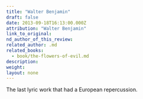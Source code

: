 ```yaml
---
title: "Walter Benjamin"
draft: false
date: 2013-09-18T16:13:00.000Z
attribution: "Walter Benjamin"
link_to_original:
nd_author_of_this_review:
related_author: .md
related_books:
  - book/the-flowers-of-evil.md
description:
weight:
layout: none
---
```

The last lyric work that had a European repercussion.

